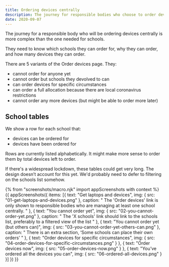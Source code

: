 ```yaml
---
title: Ordering devices centrally
description: The journey for responsible bodies who choose to order devices for some or all schools centrally
date: 2020-09-07
---
```


The journey for a responsible body who will be ordering devices centrally is more complex than the one needed for schools.

They need to know which schools they can order for, why they can order, and how many devices they can order.

There are 5 variants of the Order devices page. They:

- cannot order for anyone yet
- cannot order but schools they devolved to can
- can order devices for specific circumstances
- can order a full allocation because there are local coronavirus restrictions
- cannot order any more devices (but might be able to order more later)

## School tables

We show a row for each school that:
* devices can be ordered for
* devices have been ordered for

Rows are currently listed alphabetically. It might make more sense to order them by total devices left to order.

If there's a widespread lockdown, these tables could get very long. The design doesn’t account for this yet. We'd probably need to defer to filtering on the schools list somehow.

{% from "screenshots/macro.njk" import appScreenshots with context %}
{{ appScreenshots({
  items: [{
      text: "Get laptops and devices",
      img: { src: "01-get-laptops-and-devices.png" },
      caption: "
The 'Order devices' link is only shown to responsible bodies who are managing at least one school centrally.
      "
    }, {
      text: "You cannot order yet",
      img: { src: "02-you-cannot-order-yet.png" },
      caption: "
The 'X schools' link should link to the schools list, preferably to a filtered view of the list
      "
    }, {
      text: "You cannot order yet (but others can)",
      img: { src: "03-you-cannot-order-yet-others-can.png" },
      caption: "
There is an extra section, ‘Some schools can place their own orders’
      "
    }, {
      text: "Order devices for specific circumstances",
      img: { src: "04-order-devices-for-specific-circumstances.png" }
    }, {
      text: "Order devices now",
      img: { src: "05-order-devices-now.png" }
    }, {
      text: "You’ve ordered all the devices you can",
      img: { src: "06-ordered-all-devices.png" }
    }]
}) }}
